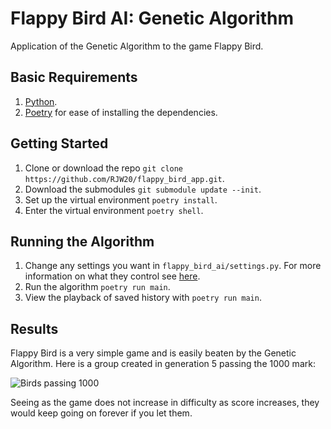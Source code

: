 # Flappy Bird AI: Genetic Algorithm
Application of the Genetic Algorithm to the game Flappy Bird.

## Basic Requirements
1. [Python](https://www.python.org/downloads/).
2. [Poetry](https://python-poetry.org/docs/) for ease of installing the dependencies.

## Getting Started
1. Clone or download the repo `git clone https://github.com/RJW20/flappy_bird_app.git`.
2. Download the submodules `git submodule update --init`.
3. Set up the virtual environment `poetry install`.
4. Enter the virtual environment `poetry shell`.

## Running the Algorithm
1. Change any settings you want in `flappy_bird_ai/settings.py`. For more information on what they control see [here](https://github.com/RJW20/genetic_algorithm_template/blob/main/README.md). 
2. Run the algorithm `poetry run main`.
3. View the playback of saved history with `poetry run main`.

## Results
Flappy Bird is a very simple game and is easily beaten by the Genetic Algorithm. Here is a group created in generation 5 passing the 1000 mark:

![Birds passing 1000](https://i.imgur.com/KgvvAJR.gif)

Seeing as the game does not increase in difficulty as score increases, they would keep going on forever if you let them.
